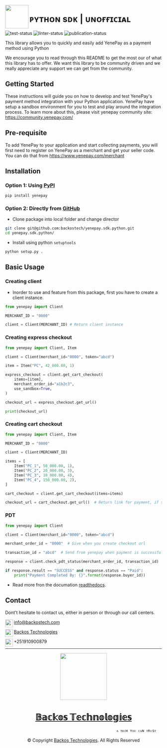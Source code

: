<a href="https://www.yenepay.com"> <img align="left" height="75" src="https://www.yenepay.com/images/logo.png"/></a>
<h1 align="left">ᴘʏᴛʜᴏɴ sᴅᴋ | ᴜɴᴏғғɪᴄɪᴀʟ</h1>

![test-status](https://github.com/backostech/yenepay.sdk.python/actions/workflows/pytest.yml/badge.svg)
![linter-status](https://github.com/backostech/yenepay.sdk.python/actions/workflows/linters.yml/badge.svg)
![publication-status](https://github.com/backostech/yenepay.sdk.python/actions/workflows/python-publish.yml/badge.svg)

This library allows you to quickly and easily add YenePay as a payment method using Python

We encourage you to read through this README to get the most our of what this library has to offer. We want this library to be community driven and we really appreciate any support we can get from the community.

## Getting Started

These instructions will guide you on how to develop and test YenePay's payment method integration with your Python application. YenePay have setup a sandbox environment for you to test and play around the integration process. To learn more about this, please visit yenepay community site: https://community.yenepay.com/

## Pre-requisite

To add YenePay to your application and start collecting payments, you will first need to register on YenePay as a merchant and get your seller code. You can do that from https://www.yenepay.com/merchant

## Installation

### Option 1: Using [PyPI](https://pypi.org/project/yenepay/)
```sh
pip install yenepay
```

### Option 2: Directly from [GitHub](https://github.com:backostech/yenepay.sdk.python)
* Clone package into local folder and change director
```sh
git clone git@github.com:backostech/yenepay.sdk.python.git
cd yenepay.sdk.python/
```
* Install using python `setuptools`
```sh
python setup.py .
```

## Basic Usage

### Creating client
* Inorder to use and feature from this package, first you have to create a client instance.
```python
from yenepay import Client

MERCHANT_ID = "0000"

client = Client(MERCHANT_ID) # Return client instance
```
### Creating express checkout
```python
from yenepay import Client, Item

client = Client(merchant_id="0000", token="abcd")

item = Item("PC", 42_000.00, 1)

express_checkout = client.get_cart_checkout(
    items=[item],
    merchant_order_id="a1b2c3",
    use_sandbox=True,
)

checkout_url = express_checkout.get_url()

print(checkout_url)
```

### Creating cart checkout
```python
from yenepay import Client, Item

MERCHANT_ID = "0000"

client = Client(MERCHANT_ID)

items = [
    Item("PC_1", 50_000.00, 1),
    Item("PC_2", 20_000.00, 3),
    Item("PC_3", 10_000.00, 4),
    Item("PC_4", 150_000.00, 2),
]

cart_checkout = client.get_cart_checkout(items=items)

checkout_url = cart_checkout.get_url()  # Return link for payment, if success
```
### PDT
```python
from yenepay import Client

client = Client(merchant_id="0000", token="abcd")

merchant_order_id = "0000"  # Give when you create checkout url

transaction_id = "abcd"  # Send from yenepay when payment is successfull

response = client.check_pdt_status(merchant_order_id, transaction_id)

if response.result == "SUCCESS" and response.status == "Paid":
    print("Payment Completed By: {}".format(response.buyer_id))
```


* Read more fron the documation [readthedocs](https://yenepay.readthedocs.io/).


## Contact

Dont't hesitate to contact us, either in person or through our call centers.

<img align=left width="25" height="25" src="https://img.icons8.com/external-flaticons-lineal-color-flat-icons/64/000000/external-envelop-office-and-office-supplies-flaticons-lineal-color-flat-icons.png"/>

info@backostech.com

<img align=left width="25" height="25" src="https://img.icons8.com/color/48/000000/linkedin.png"/>

<a href="https://www.linkedin.com/company/backos-tech/about/">Backos Technologies</a>

<img align=left width="25" height="25" src="https://img.icons8.com/clouds/100/000000/phone.png"/>

+251910900879

<hr />
<p align="center">
  <img width="150" height="150" src="https://github.com/backostech/.github/raw/main/profile/logo.png">
  <h1 align="center"><a href="https://backostech.com">𝔹𝕒𝕔𝕜𝕠𝕤 𝕋𝕖𝕔𝕙𝕟𝕠𝕝𝕠𝕘𝕚𝕖𝕤</a></h1>

  ```
                                                    ᴀ ᴛᴇᴄʜ ʏᴏᴜ ᴄᴀɴ ᴛʀᴜsᴛ
  ```
</p>
<p align="center">© Copyright <a href="https://backostech.com">Backos Technologies</a>. All Rights Reserved</p>
